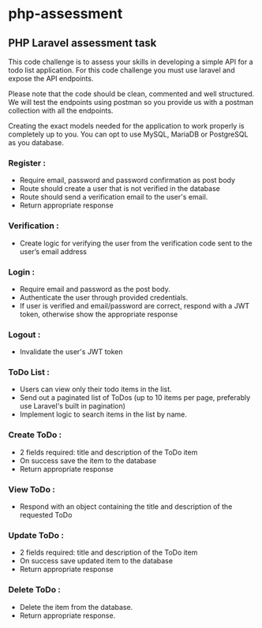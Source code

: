 # php-assessment
## PHP Laravel assessment task

This code challenge is to assess your skills in developing a simple API for a todo list application. For this code challenge you must use laravel and expose the API endpoints.

Please note that the code should be clean, commented and well structured. We will test the endpoints using postman so you provide us with a postman collection with all the endpoints.

Creating the exact models needed for the application to work properly is completely up to you. You can opt to use MySQL, MariaDB or PostgreSQL as you database.

### Register :
- Require email, password and password confirmation as post body
- Route should create a user that is not verified in the database
- Route should send a verification email to the user's email.
- Return appropriate response

### Verification :
- Create logic for verifying the user from the verification code sent to the user’s email address

### Login :
- Require email and password as the post body.
- Authenticate the user through provided credentials.
- If user is verified and email/password are correct, respond with a JWT token, otherwise show the appropriate response

### Logout :
- Invalidate the user's JWT token

### ToDo List :
- Users can view only their todo items in the list.
- Send out a paginated list of ToDos (up to 10 items per page, preferably use Laravel's built in pagination)
- Implement logic to search items in the list by name.

### Create ToDo :
- 2 fields required: title and description of the ToDo item
- On success save the item to the database
- Return appropriate response

### View ToDo :
- Respond with an object containing the title and description of the requested ToDo

### Update ToDo :
- 2 fields required: title and description of the ToDo item
- On success save updated item to the database
- Return appropriate response

### Delete ToDo :
- Delete the item from the database.
- Return appropriate response.

